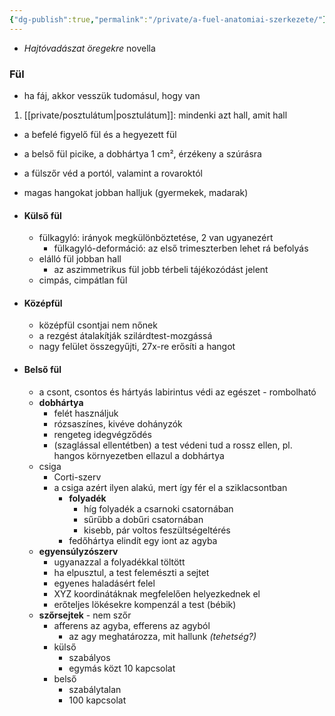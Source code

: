 ```yaml
---
{"dg-publish":true,"permalink":"/private/a-fuel-anatomiai-szerkezete/"}
---
```


- *Hajtóvadászat öregekre* novella

### Fül
- ha fáj, akkor vesszük tudomásul, hogy van
1. [[private/posztulátum\|posztulátum]]: mindenki azt hall, amit hall
- a befelé figyelő fül és a hegyezett fül
- a belső fül picike, a dobhártya 1 cm², érzékeny a szúrásra
- a fülszőr véd a portól, valamint a rovaroktól
- magas hangokat jobban halljuk (gyermekek, madarak)

- #### Külső fül
	- fülkagyló: irányok megkülönböztetése, 2 van ugyanezért
		- fülkagyló-deformáció: az első trimeszterben lehet rá befolyás
	- elálló fül jobban hall
		- az aszimmetrikus fül jobb térbeli tájékozódást jelent
	- cimpás, cimpátlan fül

- #### Középfül
	- középfül csontjai nem nőnek
	- a rezgést átalakítják szilárdtest-mozgássá
	- nagy felület összegyűjti, 27x-re erősíti a hangot

- #### Belső fül
	- a csont, csontos és hártyás labirintus védi az egészet - rombolható
	- **dobhártya**
		- felét használjuk
		- rózsaszínes, kivéve dohányzók
		- rengeteg idegvégződés
		- (szaglással ellentétben) a test védeni tud a rossz ellen, pl. hangos környezetben ellazul a dobhártya
	- csiga
		- Corti-szerv
		- a csiga azért ilyen alakú, mert így fér el a sziklacsontban
			- **folyadék**
				- híg folyadék a csarnoki csatornában
				- sűrűbb a dobűri csatornában
				- kisebb, pár voltos feszültségeltérés
			- fedőhártya elindít egy iont az agyba
	- **egyensúlyzószerv**
		- ugyanazzal a folyadékkal töltött
		- ha elpusztul, a test felemészti a sejtet
		- egyenes haladásért felel
		- XYZ koordinátáknak megfelelően helyezkednek el
		- erőteljes lökésekre kompenzál a test (bébik)
	- **szőrsejtek** - nem szőr
		- afferens az agyba, efferens az agyból
			- az agy meghatározza, mit hallunk *(tehetség?)*
		- külső
			- szabályos
			- egymás közt 10 kapcsolat
		- belső
			- szabálytalan
			- 100 kapcsolat